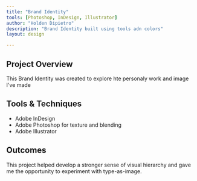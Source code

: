 ```yaml
---
title: "Brand Identity"
tools: [Photoshop, InDesign, Illustrator]
author: "Holden Dipietro"
description: "Brand Identity built using tools adn colors"
layout: design

---
```




## Project Overview <!-- # = h1 headline -->

This Brand Identity was created to explore hte personaly work and image I've made

## Tools & Techniques <!-- headline --> 

- Adobe InDesign
- Adobe Photoshop for texture and blending
- Adobe Illustrator


## Outcomes

This project helped develop a stronger sense of visual hierarchy and 
gave me the opportunity to experiment with type-as-image.